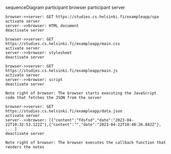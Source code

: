 sequenceDiagram
    participant browser
    participant server


    browser->>server: GET https://studies.cs.helsinki.fi/exampleapp/spa
    activate server
    server-->>browser: HTML document
    deactivate server

    browser->>server: GET https://studies.cs.helsinki.fi/exampleapp/main.css
    activate server
    server-->>browser: stylesheet
    deactivate server

    browser->>server: GET https://studies.cs.helsinki.fi/exampleapp/main.js
    activate server
    server-->>browser: script
    deactivate server

    Note right of browser: The browser starts executing the JavaScript code that fetches the JSON from the server

    browser->>server: GET https://studies.cs.helsinki.fi/exampleapp/data.json
    activate server
    server-->>browser: [{"content":"fdsfsd","date":"2023-04-22T10:32:53.122Z"},{"content":"","date":"2023-04-22T10:40:26.842Z"}, ... ]
    deactivate server

    Note right of browser: The browser executes the callback function that renders the notes